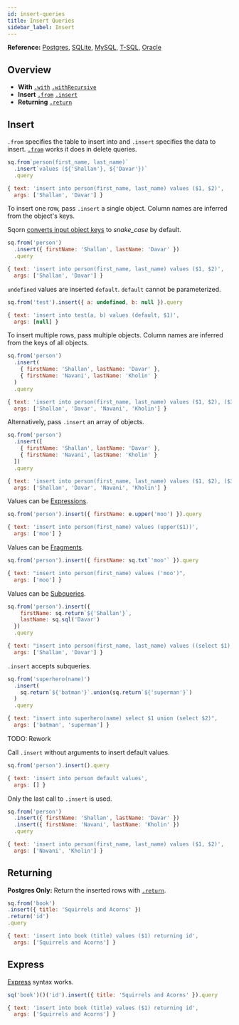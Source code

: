 ```yaml
---
id: insert-queries
title: Insert Queries
sidebar_label: Insert
---
```


**Reference:** [Postgres](https://www.postgresql.org/docs/current/sql-insert.html), [SQLite](https://www.sqlite.org/lang_insert.html), 
[MySQL](https://dev.mysql.com/doc/refman/en/insert.html), [T-SQL](https://docs.microsoft.com/en-us/sql/t-sql/statements/insert-transact-sql), [Oracle](https://docs.oracle.com/database/121/SQLRF/statements_9015.htm)

## Overview

* **With** [`.with`](select-queries#with) [`.withRecursive`](select-queries#recursive-ctes)
* **Insert** [`.from`](#insert) [`.insert`](#insert)
* **Returning** [`.return`](#returning)

## Insert

`.from` specifies the table to insert into and `.insert` specifies the data to insert. [`.from`](#from-1) works it does in delete queries.

```js
sq.from`person(first_name, last_name)`
  .insert`values (${'Shallan'}, ${'Davar'})`
  .query

{ text: 'insert into person(first_name, last_name) values ($1, $2)',
  args: ['Shallan', 'Davar'] }
```

To insert one row, pass `.insert` a single object. Column names are inferred from the object's keys.

Sqorn [converts input object keys](#map-input-keys) to *snake_case* by default.

```js
sq.from('person')
  .insert({ firstName: 'Shallan', lastName: 'Davar' })
  .query

{ text: 'insert into person(first_name, last_name) values ($1, $2)',
  args: ['Shallan', 'Davar'] }
```

`undefined` values are inserted `default`. `default` cannot be parameterized.

```js
sq.from('test').insert({ a: undefined, b: null }).query

{ text: 'insert into test(a, b) values (default, $1)',
  args: [null] }
```

To insert multiple rows, pass multiple objects. Column names are inferred from the keys of all objects.

```js
sq.from('person')
  .insert(
    { firstName: 'Shallan', lastName: 'Davar' },
    { firstName: 'Navani', lastName: 'Kholin' }
  )
  .query

{ text: 'insert into person(first_name, last_name) values ($1, $2), ($3, $4)',
  args: ['Shallan', 'Davar', 'Navani', 'Kholin'] }
```

Alternatively, pass `.insert` an array of objects.

```js
sq.from('person')
  .insert([
    { firstName: 'Shallan', lastName: 'Davar' },
    { firstName: 'Navani', lastName: 'Kholin' }
  ])
  .query

{ text: 'insert into person(first_name, last_name) values ($1, $2), ($3, $4)',
  args: ['Shallan', 'Davar', 'Navani', 'Kholin'] }
```

Values can be [Expressions](expressions).

```js
sq.from('person').insert({ firstName: e.upper('moo') }).query

{ text: 'insert into person(first_name) values (upper($1))',
  args: ['moo'] }
```

Values can be [Fragments](manual-queries#fragments).

```js
sq.from('person').insert({ firstName: sq.txt`'moo'` }).query

{ text: "insert into person(first_name) values ('moo')",
  args: ['moo'] }
```

Values can be [Subqueries](manual-queries#subqueries).

```js
sq.from('person').insert({
    firstName: sq.return`${'Shallan'}`,
    lastName: sq.sql('Davar')
  })
  .query

{ text: "insert into person(first_name, last_name) values ((select $1), $2)",
  args: ['Shallan', 'Davar'] }
```

`.insert` accepts subqueries.

```js
sq.from('superhero(name)')
  .insert(
    sq.return`${'batman'}`.union(sq.return`${'superman'}`)
  )
  .query

{ text: "insert into superhero(name) select $1 union (select $2)",
  args: ['batman', 'superman'] }
```

TODO: Rework

Call `.insert` without arguments to insert default values.

```js
sq.from('person').insert().query

{ text: 'insert into person default values',
  args: [] }
```

Only the last call to `.insert` is used.

```js
sq.from('person')
  .insert({ firstName: 'Shallan', lastName: 'Davar' })
  .insert({ firstName: 'Navani', lastName: 'Kholin' })
  .query

{ text: 'insert into person(first_name, last_name) values ($1, $2)',
  args: ['Navani', 'Kholin'] }
```

## Returning

**Postgres Only:** Return the inserted rows with [`.return`](select-queries#select).

```js
sq.from('book')
.insert({ title: 'Squirrels and Acorns' })
.return('id')
.query

{ text: 'insert into book (title) values ($1) returning id',
  args: ['Squirrels and Acorns'] }
```

## Express

[Express](select-queries#express) syntax works.

```js
sq('book')()('id').insert({ title: 'Squirrels and Acorns' }).query

{ text: 'insert into book (title) values ($1) returning id',
  args: ['Squirrels and Acorns'] }
```